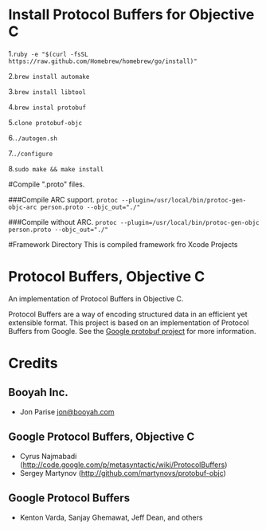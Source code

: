 # Install Protocol Buffers for Objective C

   1.`ruby -e "$(curl -fsSL https://raw.github.com/Homebrew/homebrew/go/install)"`
   
   2.`brew install automake`
   
   3.`brew install libtool`
   
   4.`brew instal protobuf`

   5.`clone protobuf-objc`
   
   6.`./autogen.sh`

   7.`./configure`
  
   8.`sudo make && make install`

#Compile ".proto" files. 

 
###Compile ARC support.
   `protoc --plugin=/usr/local/bin/protoc-gen-objc-arc person.proto --objc_out="./"`

###Compile without ARC.
   `protoc --plugin=/usr/local/bin/protoc-gen-objc person.proto --objc_out="./"`

#Framework Directory
 This is compiled framework fro Xcode Projects

# Protocol Buffers, Objective C

An implementation of Protocol Buffers in Objective C.

Protocol Buffers are a way of encoding structured data in an efficient yet extensible format.
This project is based on an implementation of Protocol Buffers from Google.  See the
[Google protobuf project][g-protobuf] for more information.

[g-protobuf]: http://code.google.com/p/protobuf/


# Credits

Booyah Inc.
-------------------------------------------------------------------------------
- Jon Parise <jon@booyah.com>


Google Protocol Buffers, Objective C
-------------------------------------------------------------------------------
- Cyrus Najmabadi  (http://code.google.com/p/metasyntactic/wiki/ProtocolBuffers)
- Sergey Martynov  (http://github.com/martynovs/protobuf-objc)


Google Protocol Buffers
-------------------------------------------------------------------------------
- Kenton Varda, Sanjay Ghemawat, Jeff Dean, and others
